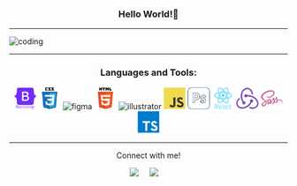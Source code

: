<h3 align='center'>Hello World!👋</h3><hr>

<img src="https://mir-s3-cdn-cf.behance.net/project_modules/1400/22b22287602523.5dbd29081561d.gif" alt="coding">
<!-- <img src="coverReadmeGithub/bbefa799786133(1).5efa9bf3d1b49.gif" alt="coding"> -->
<!-- <img src="coverReadmeGithub/579fe1183178475(1).653aa8931b193.gif" alt="coding"> -->

<hr>

<h3 align="center">Languages and Tools:</h3>
<div align="center">
  <img src="https://raw.githubusercontent.com/devicons/devicon/master/icons/bootstrap/bootstrap-plain-wordmark.svg" alt="bootstrap" width="40" height="40"/> 
  <img src="https://raw.githubusercontent.com/devicons/devicon/master/icons/css3/css3-original-wordmark.svg" alt="css3" width="40" height="40"/> 
  <img src="https://www.vectorlogo.zone/logos/figma/figma-icon.svg" alt="figma" width="40" height="40"/> 
  <img src="https://raw.githubusercontent.com/devicons/devicon/master/icons/html5/html5-original-wordmark.svg" alt="html5" width="40" height="40"/>
  <img src="https://www.vectorlogo.zone/logos/adobe_illustrator/adobe_illustrator-icon.svg" alt="illustrator" width="40" height="40"/> 
  <img src="https://raw.githubusercontent.com/devicons/devicon/master/icons/javascript/javascript-original.svg" alt="javascript" width="40" height="40"/> 
  <img src="https://raw.githubusercontent.com/devicons/devicon/master/icons/photoshop/photoshop-line.svg" alt="photoshop" width="40" height="40"/> 
  <img src="https://raw.githubusercontent.com/devicons/devicon/master/icons/react/react-original-wordmark.svg" alt="react" width="40" height="40"/> 
  <img src="https://raw.githubusercontent.com/devicons/devicon/master/icons/redux/redux-original.svg" alt="redux" width="40" height="40"/> 
  <img src="https://raw.githubusercontent.com/devicons/devicon/master/icons/sass/sass-original.svg" alt="sass" width="40" height="40"/> 
  <img src="https://raw.githubusercontent.com/devicons/devicon/master/icons/typescript/typescript-original.svg" alt="typescript" width="40" height="40"/>
</div>

 <hr>

<div align="center">
  <p>Connect with me!</p>
      <a target="_blank" href="https://www.linkedin.com/in/giacomo-draghetti-111398264/"><img src="https://img.shields.io/badge/linkedin-%230077B5.svg?&style=for-the-badge&logo=linkedin&logoColor=white" /></a>&nbsp;&nbsp;&nbsp;&nbsp;
  <a target="_blank" href="mailto:jack.draghetti2002@gmail.com"><img src="https://www.google.com/imgres?imgurl=https%3A%2F%2Fcdn4.iconfinder.com%2Fdata%2Ficons%2Fsocial-media-logos-6%2F512%2F112-gmail_email_mail-512.png&tbnid=RuLXFbqjKYQD0M&vet=12ahUKEwjBpcLJ6oKEAxUqnf0HHeOiDKMQMygCegQIARBV..i&imgrefurl=https%3A%2F%2Fwww.iconfinder.com%2Ficons%2F4202011%2Femail_gmail_mail_logo_social_social_media_icon&docid=GLo-WLdcRzLXjM&w=512&h=512&q=email%20png&hl=it&ved=2ahUKEwjBpcLJ6oKEAxUqnf0HHeOiDKMQMygCegQIARBV)https://www.google.com/imgres?imgurl=https%3A%2F%2Fcdn4.iconfinder.com%2Fdata%2Ficons%2Fsocial-media-logos-6%2F512%2F112-gmail_email_mail-512.png&tbnid=RuLXFbqjKYQD0M&vet=12ahUKEwjBpcLJ6oKEAxUqnf0HHeOiDKMQMygCegQIARBV..i&imgrefurl=https%3A%2F%2Fwww.iconfinder.com%2Ficons%2F4202011%2Femail_gmail_mail_logo_social_social_media_icon&docid=GLo-WLdcRzLXjM&w=512&h=512&q=email%20png&hl=it&ved=2ahUKEwjBpcLJ6oKEAxUqnf0HHeOiDKMQMygCegQIARBV" /></a>&nbsp;&nbsp;&nbsp;&nbsp;
</div>

